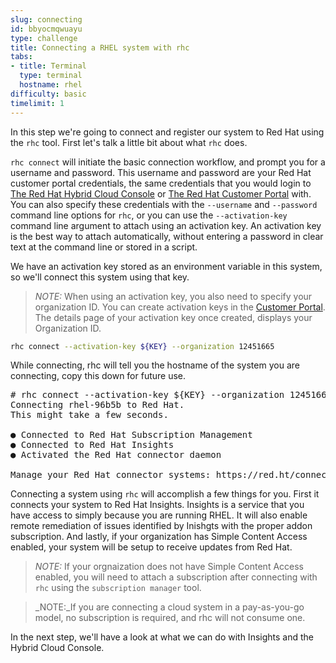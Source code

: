 ```yaml
---
slug: connecting
id: bbyocmqwuayu
type: challenge
title: Connecting a RHEL system with rhc
tabs:
- title: Terminal
  type: terminal
  hostname: rhel
difficulty: basic
timelimit: 1
---
```

In this step we're going to connect and register our system to Red Hat using the `rhc` tool.  First let's talk a little bit about what `rhc` does.

`rhc connect` will initiate the basic connection workflow, and prompt you for a username and password.  This username and password are your Red Hat customer portal credentials, the same credentials that you would login to [The Red Hat Hybrid Cloud Console](https://cloud.redhat.com) or [The Red Hat Customer Portal](https://access.rehdat.com/) with.  You can also specify these credentials with the `--username` and `--password` command line options for `rhc`, or you can use the `--activation-key` command line argument to attach using an activation key.  An activation key is the best way to attach automatically, without entering a password in clear text at the command line or stored in a script.

We have an activation key stored as an environment variable in this system, so we'll connect this system using that key.

>_NOTE:_ When using an activation key, you also need to specify your organization ID.  You can create activation keys in the [Customer Portal](https://access.redhat.com/management/activation_keys).  The details page of your activation key once created, displays your Organization ID.

```bash
rhc connect --activation-key ${KEY} --organization 12451665
```

While connecting, rhc will tell you the hostname of the system you are connecting, copy this down for future use.

<pre>
# rhc connect --activation-key ${KEY} --organization 12451665
Connecting rhel-96b5b to Red Hat.
This might take a few seconds.

● Connected to Red Hat Subscription Management
● Connected to Red Hat Insights
● Activated the Red Hat connector daemon

Manage your Red Hat connector systems: https://red.ht/connector
</pre>

Connecting a system using `rhc` will accomplish a few things for you.  First it connects your system to Red Hat Insights.  Insights is a service that you have access to simply because you are running RHEL.  It will also enable remote remediation of issues identified by Inishgts with the proper addon subscription.  And lastly, if your organization has Simple Content Access enabled, your system will be setup to receive updates from Red Hat.

>_NOTE:_ If your orgnaization does not have Simple Content Access enabled, you will need to attach a subscription after connecting with `rhc` using the `subscription manager` tool.

>_NOTE:_If you are connecting a cloud system in a pay-as-you-go model, no subscription is required, and rhc will not consume one.

In the next step, we'll have a look at what we can do with Insights and the Hybrid Cloud Console.
